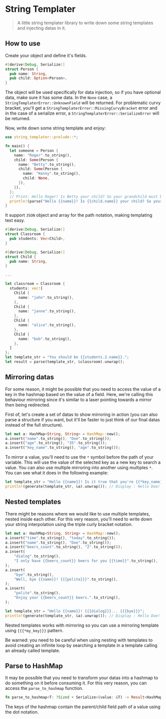 # String Templater

> A little string templater library to write down some string templates and injecting datas in it.

## How to use

Create your object and define it's fields.

```rs
#[derive(Debug, Serialize)]
struct Person {
  pub name: String,
  pub child: Option<Person>,
}
```

The object will be used specifically for data injection, so if you have optional data, make sure it has some data.
In the `None` case, a `StringTemplaterError::UnknownField` will be returned.
For problematic curvy bracket, you'll get a `StringTemplaterError::MissingCurvyBracket` error and in the case of a serialize error, a `StringTemplaterError::SerializeError` will be returned.

Now, write down some string template and enjoy:
```rs
use string_templater::prelude::*;

fn main() {
  let someone = Person {
    name: "Roger".to_string(),
    child: Some(Person {
      name: "Betty".to_string(),
      child: Some(Person {
        name: "Kenny".to_string(),
        child: None,
      }),
    }),
  };
  // Print: Hello Roger! Is Betty your child? So your grandchild must be Kenny.
  println!(parse("Hello {{name}}! Is {{child.name}} your child? So your grandchild must be {{child.child.name}}.", &someone).unwrap());
}
```

It support `JSON` object and array for the path notation, making templating text easy.

```rs
#[derive(Debug, Serialize)]
struct Classroom {
  pub students: Vec<Child>,
}

#[derive(Debug, Serialize)]
struct Child {
  pub name: String,
}

...

let classroom = Classroom {
  students: vec![
    Child {
      name: "john".to_string(),
    },
    Child {
      name: "janne".to_string(),
    },
    Child {
      name: "alice".to_string(),
    },
    Child {
      name: "bob".to_string(),
    },
  ]
};
let template_str = "You should be {{students.2.name}}.";
let result = parse(template_str, &classroom).unwrap();
```

## Mirroring datas

For some reason, it might be possible that you need to access the value of a key in the hashmap based on the value of a field. Here, we're calling this behaviour mirroring since it's similar to a laser pointing towards a mirror then being redirected.

First of, let's create a set of datas to show mirroring in action (you can also parse a structure if you want, but it'll be faster to just think of our final datas instead of the full structure).
```rs
let mut a: HashMap<String, String> = HashMap::new();
a.insert("name".to_string(), "Doe".to_string());
a.insert("age".to_string(), "35".to_string());
a.insert("key_name".to_string(), "age".to_string());
```

To mirror a value, you'll need to use the `*` symbol before the path of your variable. This will use the value of the selected key as a new key to search a value. You can also use multiple mirroring into another using multiples `*`.
You can see what it does in the following example:
```rs
let template_str = "Hello {{name}}! Is it true that you're {{*key_name}} years old?";
println!(generate(template_str, &a).unwrap()); // Display : Hello Doe! Is it true that you're 35 years old?
```

## Nested templates

There might be reasons where we would like to use multiple templates, nested inside each other. For this very reason, you'll need to write down your string interpolation using the triple curly bracket notation.

```rs
let mut a: HashMap<String, String> = HashMap::new();
a.insert("time".to_string(), "today".to_string());
a.insert("name".to_string(), "Doe".to_string());
a.insert("beers_count".to_string(), "2".to_string());
a.insert(
    "dialog".to_string(),
    "I only have {{beers_count}} beers for you {{time}}".to_string(),
);
a.insert(
    "bye".to_string(),
    "Well, bye {{name}}! {{{polite}}}".to_string(),
);
a.insert(
    "polite".to_string(),
    "Enjoy your {{beers_count}} beers.".to_string(),
);

let template_str = "Hello {{name}}! {{{dialog}}}... {{{bye}}}";
println!(generate(template_str, &a).unwrap()); // Display : Hello Doe! I only have 2 beers for you today... Well, bye Doe! Enjoy your 2 beers.
```

Nested templates works with mirroring so you can use a mirroring template using `{{{*my_key}}}` pattern.

Be warned: you need to be careful when using nesting with templates to avoid creating an infinite loop by searching a template in a template calling an already called template.

## Parse to HashMap

It may be possible that you need to transform your datas into a hashmap to do something on it before consuming it.
For this very reason, you can access the `parse_to_hashmap` function.

```rs
fn parse_to_hashmap<T: ?Sized + Serialize>(value: &T) -> Result<HashMap<String, String>, StringTemplaterError>;
```

The keys of the hashmap contain the parent/child field path of a value using the dot notation.
